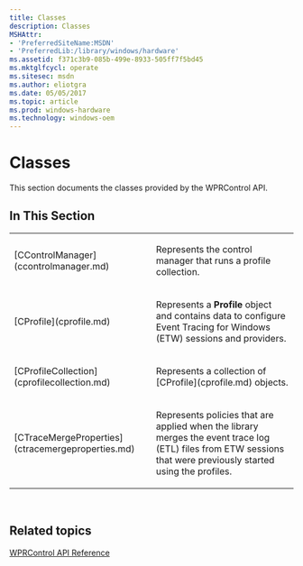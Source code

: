 ```yaml
---
title: Classes
description: Classes
MSHAttr:
- 'PreferredSiteName:MSDN'
- 'PreferredLib:/library/windows/hardware'
ms.assetid: f371c3b9-085b-499e-8933-505ff7f5bd45
ms.mktglfcycl: operate
ms.sitesec: msdn
ms.author: eliotgra
ms.date: 05/05/2017
ms.topic: article
ms.prod: windows-hardware
ms.technology: windows-oem
---
```


# Classes


This section documents the classes provided by the WPRControl API.

## In This Section


<table>
<colgroup>
<col width="50%" />
<col width="50%" />
</colgroup>
<tbody>
<tr class="odd">
<td><p>[CControlManager](ccontrolmanager.md)</p></td>
<td><p>Represents the control manager that runs a profile collection.</p></td>
</tr>
<tr class="even">
<td><p>[CProfile](cprofile.md)</p></td>
<td><p>Represents a <strong>Profile</strong> object and contains data to configure Event Tracing for Windows (ETW) sessions and providers.</p></td>
</tr>
<tr class="odd">
<td><p>[CProfileCollection](cprofilecollection.md)</p></td>
<td><p>Represents a collection of [CProfile](cprofile.md) objects.</p></td>
</tr>
<tr class="even">
<td><p>[CTraceMergeProperties](ctracemergeproperties.md)</p></td>
<td><p>Represents policies that are applied when the library merges the event trace log (ETL) files from ETW sessions that were previously started using the profiles.</p></td>
</tr>
</tbody>
</table>

 

## Related topics


[WPRControl API Reference](wprcontrol-api-reference.md)

 

 







